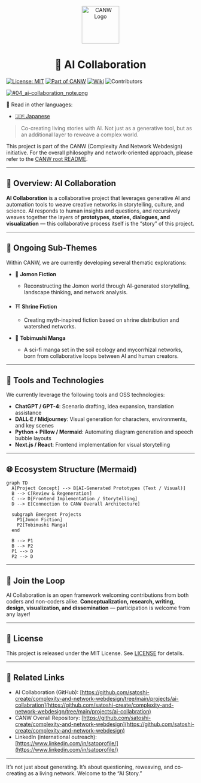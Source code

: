 <p align="center">
  <img src="https://github.com/satoshi-create/complexity-and-network-webdesign/blob/main/docs/branding-mvp-launch/images/logos/logo_cultural-emergent.png" alt="CANW Logo" width="100"/>
</p>

<h1 align="center">🤝 AI Collaboration</h1>

[![License: MIT](https://img.shields.io/badge/License-MIT-green.svg)](./LICENSE)
[![Part of CANW](https://img.shields.io/badge/CANW-ecosystem-blueviolet)](https://github.com/satoshi-create/complexity-and-network-webdesign)
[![Wiki](https://img.shields.io/badge/Wiki-Explore%20More-blue)](https://github.com/satoshi-create/complexity-and-network-webdesign/wiki)
![Contributors](https://img.shields.io/github/contributors/satoshi-create/complexity-and-network-webdesign?color=brightgreen)

[![#04\_ai-collaboration\_note.png](https://github.com/satoshi-create/complexity-and-network-webdesign/blob/main/docs/branding-mvp-launch/images/sns/04_ai-collabration/#04_ai-collaboration_substack.png)]()

📘 Read in other languages:

* [🇯🇵 Japanese](../README_ja.md)

> Co-creating living stories with AI.
> Not just as a generative tool, but as an additional layer to reweave a complex world.

This project is part of the CANW (Complexity And Network Webdesign) initiative.
For the overall philosophy and network-oriented approach, please refer to the [CANW root README](https://github.com/satoshi-create/complexity-and-network-webdesign).

---

## 🔄 Overview: AI Collaboration

**AI Collaboration** is a collaborative project that leverages generative AI and automation tools to weave creative networks in storytelling, culture, and science.
AI responds to human insights and questions,
and recursively weaves together the layers of **prototypes, stories, dialogues, and visualization** —
this collaborative process itself is the “story” of this project.

---

## 🧪 Ongoing Sub-Themes

Within CANW, we are currently developing several thematic explorations:

* 📘 **Jomon Fiction**

  * Reconstructing the Jomon world through AI-generated storytelling, landscape thinking, and network analysis.

* ⛩ **Shrine Fiction**

  * Creating myth-inspired fiction based on shrine distribution and watershed networks.

* 🦠 **Tobimushi Manga**

  * A sci-fi manga set in the soil ecology and mycorrhizal networks, born from collaborative loops between AI and human creators.

---

## 🤖 Tools and Technologies

We currently leverage the following tools and OSS technologies:

* **ChatGPT / GPT-4**: Scenario drafting, idea expansion, translation assistance
* **DALL·E / Midjourney**: Visual generation for characters, environments, and key scenes
* **Python + Pillow / Mermaid**: Automating diagram generation and speech bubble layouts
* **Next.js / React**: Frontend implementation for visual storytelling

---

## 🌐 Ecosystem Structure (Mermaid)

```mermaid
graph TD
  A[Project Concept] --> B[AI-Generated Prototypes (Text / Visual)]
  B --> C[Review & Regeneration]
  C --> D[Frontend Implementation / Storytelling]
  D --> E[Connection to CANW Overall Architecture]

  subgraph Emergent Projects
    P1[Jomon Fiction]
    P2[Tobimushi Manga]
  end

  B --> P1
  B --> P2
  P1 --> D
  P2 --> D
```

---

## 🌱 Join the Loop

AI Collaboration is an open framework welcoming contributions from both coders and non-coders alike.
**Conceptualization, research, writing, design, visualization, and dissemination** — participation is welcome from any layer!

---

## 📄 License

This project is released under the MIT License.
See [LICENSE](./LICENSE) for details.

---

## 🔗 Related Links

* AI Collaboration (GitHub): [https://github.com/satoshi-create/complexity-and-network-webdesign/tree/main/projects/ai-collabration](https://github.com/satoshi-create/complexity-and-network-webdesign/tree/main/projects/ai-collabration)
* CANW Overall Repository: [https://github.com/satoshi-create/complexity-and-network-webdesign](https://github.com/satoshi-create/complexity-and-network-webdesign)
* LinkedIn (international outreach): [https://www.linkedin.com/in/satoprofile/](https://www.linkedin.com/in/satoprofile/)

---

It’s not just about generating.
It’s about questioning, reweaving, and co-creating as a living network.
Welcome to the “AI Story.”
